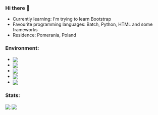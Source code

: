 ### Hi there 👋



- Currently learning: I'm trying to learn Bootstrap
- Favourite programming languages: Batch, Python, HTML and some frameworks
- Residence: Pomerania, Poland

### Environment:
 - <img align="center" src="https://img.shields.io/badge/Windows_11-1nd._OS-2ea44f?style=for-the-badge&logo=windows11" />
 - <img align="center" src="https://img.shields.io/badge/EndeavourOS-2nd. OS-2ea44f?style=for-the-badge&logo=Arch Linux" />
 - <img align="center" src="https://img.shields.io/badge/JetBrains-IDE'S-2ea44f?style=for-the-badge&logo=jetbrains" />
 - <img align="center" src="https://img.shields.io/badge/Discord-Communication-2ea44f?style=for-the-badge&logo=discord" />
 - <img align="center" src="https://img.shields.io/badge/iOS-Mobile_OS-2ea44f?style=for-the-badge&logo=apple" />
 
### Stats:
<img align="center" src="https://github-readme-stats.vercel.app/api?username=000rosiu&count_private=true&show_icons=true&layout=compact" />
<img align="center" src="https://github-readme-stats.vercel.app/api/top-langs/?username=000rosiu&count_private=true&langs_count=7&hide=html&exclude_repo=alarmclock-esp,aosp-calculator,sway,ESP8266_RTOS_SDK,DefinitelyTyped,laboratory,dotfiles&layout=compact" />
